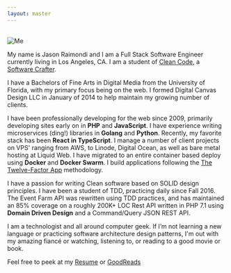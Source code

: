 ```yaml
---
layout: master
---
```


<br />

<img id="photo-of-me" alt="Me" />

<script>
    var myArray = [
      "/assets/misc/about/us.png",
      "/assets/misc/about/us.png",
      "/assets/misc/about/codecraft-2018.jpg",
      "/assets/misc/about/codecraft-2018.jpg",
      "/assets/misc/about/colorado-2018.jpg",
    ];
    var randomItem = myArray[Math.floor(Math.random()*myArray.length)];
    var anchor = document.getElementById('photo-of-me'); //or grab it by tagname etc
    anchor.src = randomItem
</script>

My name is Jason Raimondi and I am a Full Stack Software Engineer currently living in Los Angeles, CA. I am a student of [Clean Code](https://cleancoders.com/), a [Software Crafter](https://scna.softwarecraftsmanship.org/).

I have a Bachelors of Fine Arts in Digital Media from the University of Florida, with my primary focus being on the web. I formed Digital Canvas Design LLC in January of 2014 to help maintain my growing number of clients.

I have been professionally developing for the web since 2009, primarily developing sites early on in **PHP** and **JavaScript**. I have experience writing microservices (ding!) libraries in **Golang** and **Python**. Recently, my favorite stack has been **React in TypeScript**. I manage a number of client projects on VPS' ranging from AWS, to Linode, Digital Ocean, as well as bare metal hosting at Liquid Web. I have migrated to an entire container based deploy using **Docker** and **Docker Swarm**. I build applications following the [The Twelve-Factor App](https://12factor.net/) methodology.

I have a passion for writing Clean software based on SOLID design principles. I have been a student of TDD, practicing daily since Fall 2016. The Event Farm API was rewritten using TDD practices, and has maintained an 85% coverage on a roughly 200K+ LOC Rest API written in PHP 7.1 using **Domain Driven Design** and a Command/Query JSON REST API. 

I am a technologist and all around computer geek. If I’m not learning a new language or practicing software architecture design patterns, I'm out with my amazing fiancé or watching, listening to, or reading to a good movie or book. 

Feel free to peek at my [Resume](./resume) or [GoodReads](https://www.goodreads.com/user/show/70344177-jason)
